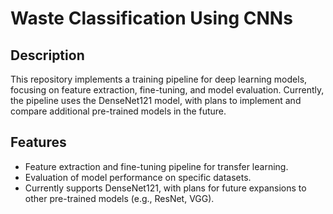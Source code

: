 # Waste Classification Using CNNs

## Description

This repository implements a training pipeline for deep learning models, focusing on feature extraction, fine-tuning, and model evaluation. Currently, the pipeline uses the DenseNet121 model, with plans to implement and compare additional pre-trained models in the future.

## Features

- Feature extraction and fine-tuning pipeline for transfer learning.
- Evaluation of model performance on specific datasets.
- Currently supports DenseNet121, with plans for future expansions to other pre-trained models (e.g., ResNet, VGG).
